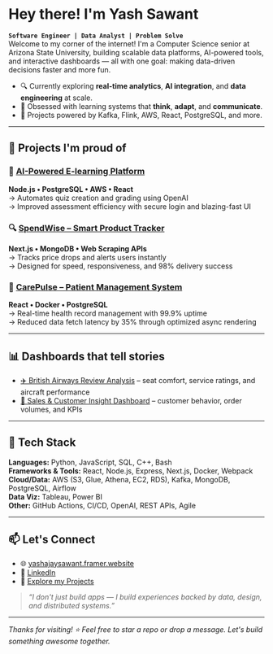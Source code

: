 # Hey there! I'm Yash Sawant

**`Software Engineer | Data Analyst | Problem Solve`**  
Welcome to my corner of the internet! I'm a Computer Science senior at Arizona State University, building scalable data platforms, AI-powered tools, and interactive dashboards — all with one goal: making data-driven decisions faster and more fun.

- 🔍 Currently exploring **real-time analytics**, **AI integration**, and **data engineering** at scale.
- 🧠 Obsessed with learning systems that **think**, **adapt**, and **communicate**.
- 🎯 Projects powered by Kafka, Flink, AWS, React, PostgreSQL, and more.

---

## 🔨 Projects I'm proud of

### 💬 [AI-Powered E-learning Platform](https://start-ops.vercel.app/)
**Node.js • PostgreSQL • AWS • React**  
→ Automates quiz creation and grading using OpenAI  
→ Improved assessment efficiency with secure login and blazing-fast UI

### 🔍 [SpendWise – Smart Product Tracker](https://spendwise-xi.vercel.app/)
**Next.js • MongoDB • Web Scraping APIs**  
→ Tracks price drops and alerts users instantly  
→ Designed for speed, responsiveness, and 98% delivery success

### 🏥 [CarePulse – Patient Management System](https://graveyard-two.vercel.app/)
**React • Docker • PostgreSQL**  
→ Real-time health record management with 99.9% uptime  
→ Reduced data fetch latency by 35% through optimized async rendering

---

## 📊 Dashboards that tell stories
- [✈️ British Airways Review Analysis](https://public.tableau.com/views/Book1_17437090147830/Dashboard1?:language=en-US&:sid=&:redirect=auth&:display_count=n&:origin=viz_share_link) – seat comfort, service ratings, and aircraft performance
- [🛒 Sales & Customer Insight Dashboard](https://public.tableau.com/views/SalesCustomerDashboardsDynamic_17440888486330/SalesDashboard?:language=en-US&:sid=&:redirect=auth&:display_count=n&:origin=viz_share_link) – customer behavior, order volumes, and KPIs

---

## 🧠 Tech Stack

**Languages:** Python, JavaScript, SQL, C++, Bash  
**Frameworks & Tools:** React, Node.js, Express, Next.js, Docker, Webpack  
**Cloud/Data:** AWS (S3, Glue, Athena, EC2, RDS), Kafka, MongoDB, PostgreSQL, Airflow  
**Data Viz:** Tableau, Power BI  
**Other:** GitHub Actions, CI/CD, OpenAI, REST APIs, Agile

---

## 📫 Let's Connect

- 🌐 [yashajaysawant.framer.website](https://yashajaysawant.framer.website/)
- 🔗 [LinkedIn](https://linkedin.com/in/yash-ajay-sawant)
- 🧠 [Explore my Projects](https://github.com/YASHSAWANTTT)

> *“I don't just build apps — I build experiences backed by data, design, and distributed systems.”*

---

_Thanks for visiting! ⭐ Feel free to star a repo or drop a message. Let's build something awesome together._
